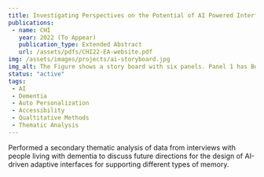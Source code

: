 ```yaml
---
title: Investigating Perspectives on the Potential of AI Powered Interfaces for People with Dementia
publications:
 - name: CHI
   year: 2022 (To Appear)
   publication_type: Extended Abstract
   url: /assets/pdfs/CHI22-EA-website.pdf
img: /assets/images/projects/ai-storyboard.jpg
img_alt: The Figure shows a story board with six panels. Panel 1 has Bob, an older adult with dementia who is in front of a laptop that he uses to pass his free time. Panel 2 describes him experiencing a foggy moment where things on his screen no longer make sense, Panel 3 describes that he is trying to work through the confusion but nothing he does seems to help. Panel 4 visualizes an AI on the laptop that recognizes Bob struggling with the content on the interface. In Panel 5, the AI adjusts the display to be more accessible in some way for his changing cognitive ability. Panel 6 shows that Bob is now able to continue using his device for entertainment even during his foggy moment.
status: "active"
tags:
 - AI
 - Dementia
 - Auto Personalization
 - Accessibility
 - Qualtitative Methods
 - Thematic Analysis
---
```

Performed a secondary thematic analysis of data from interviews with people living with dementia to discuss future directions for the design of AI-driven adaptive interfaces for supporting different types of memory.